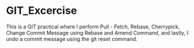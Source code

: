 # GIT_Excercise

This is a GIT practical where I perform Pull - Fetch, Rebase, Cherrypick, Change Commit Message using Rebase and Amend Command, and lastly, I undo a commit message using the git reset command.
